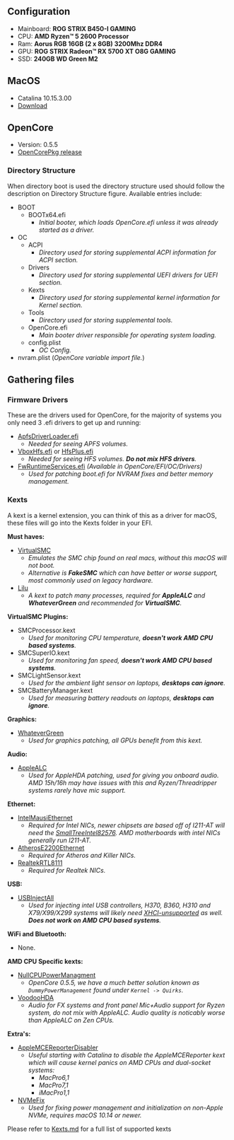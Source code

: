 ## Configuration

- Mainboard: **ROG STRIX B450-I GAMING**
- CPU:       **AMD Ryzen™ 5 2600 Processor**
- Ram:       **Aorus RGB 16GB (2 x 8GB) 3200Mhz DDR4**
- GPU:       **ROG STRIX Radeon™ RX 5700 XT O8G GAMING**
- SSD:       **240GB WD Green M2**


## MacOS

- Catalina 10.15.3.00
- [Download](https://github.com/AnhDT0407/Hackintosh/edit/master/readme.md)


## OpenCore

- Version: 0.5.5
- [OpenCorePkg release](https://github.com/acidanthera/OpenCorePkg/releases)

### Directory Structure

When directory boot is used the directory structure used should follow the description on Directory Structure figure. Available entries include:

- BOOT
  - BOOTx64.efi
    - _Initial booter, which loads OpenCore.efi unless it was already started as a driver._
- OC
  - ACPI
    - _Directory used for storing supplemental ACPI information for ACPI section._
  - Drivers
    - _Directory used for storing supplemental UEFI drivers for UEFI section._
  - Kexts
    - _Directory used for storing supplemental kernel information for Kernel section._
  - Tools
    - _Directory used for storing supplemental tools._
  - OpenCore.efi
    - _Main booter driver responsible for operating system loading._
  - config.plist
    - _OC Config._
- nvram.plist (_OpenCore variable import file._)


## Gathering files

### Firmware Drivers

These are the drivers used for OpenCore, for the majority of systems you only need 3 .efi drivers to get up and running:

- [ApfsDriverLoader.efi](https://github.com/acidanthera/AppleSupportPkg/releases)
  - _Needed for seeing APFS volumes._
- [VboxHfs.efi](https://github.com/acidanthera/AppleSupportPkg/releases) or [HfsPlus.efi](https://cdn.discordapp.com/attachments/606452360495104000/633621011887292416/HFSPlus.efi)
  - _Needed for seeing HFS volumes. **Do not mix HFS drivers**._
- [FwRuntimeServices.efi](https://github.com/acidanthera/OpenCorePkg/releases) _(Available in OpenCore/EFI/OC/Drivers)_
  - _Used for patching boot.efi for NVRAM fixes and better memory management._

### Kexts

A kext is a kernel extension, you can think of this as a driver for macOS, these files will go into the Kexts folder in your EFI.

**Must haves:**

- [VirtualSMC](https://github.com/acidanthera/VirtualSMC/releases)
  - _Emulates the SMC chip found on real macs, without this macOS will not boot._
  - _Alternative is **FakeSMC** which can have better or worse support, most commonly used on legacy hardware._
- [Lilu](https://github.com/acidanthera/Lilu/releases)
  - _A kext to patch many processes, required for **AppleALC** and **WhateverGreen** and recommended for **VirtualSMC**._
  
**VirtualSMC Plugins:**

- SMCProcessor.kext
  - _Used for monitoring CPU temperature, **doesn't work AMD CPU based systems**._
- SMCSuperIO.kext
  - _Used for monitoring fan speed, **doesn't work AMD CPU based systems**._
- SMCLightSensor.kext
  - _Used for the ambient light sensor on laptops, **desktops can ignore**._
- SMCBatteryManager.kext
  - _Used for measuring battery readouts on laptops, **desktops can ignore**._
  
**Graphics:**

- [WhateverGreen](https://github.com/acidanthera/WhateverGreen/releases)
  - _Used for graphics patching, all GPUs benefit from this kext._
  
**Audio:**

  - [AppleALC](https://github.com/acidanthera/AppleALC/releases)
    - _Used for AppleHDA patching, used for giving you onboard audio. AMD 15h/16h may have issues with this and Ryzen/Threadripper systems rarely have mic support._
    
**Ethernet:**

  - [IntelMausiEthernet](https://github.com/Mieze/IntelMausiEthernet)
    - _Required for Intel NICs, newer chipsets are based off of I211-AT will need the [SmallTreeIntel82576](https://github.com/khronokernel/Opencore-Vanilla-Desktop-Guide/blob/master/extra-files/SmallTreeIntel82576.kext.zip). AMD motherboards with intel NICs generally run I211-AT._
  - [AtherosE2200Ethernet](https://github.com/Mieze/AtherosE2200Ethernet/releases)
    - _Required for Atheros and Killer NICs._
  - [RealtekRTL8111](https://github.com/Mieze/RTL8111_driver_for_OS_X/releases)
    - _Required for Realtek NICs._

**USB:**

  - [USBInjectAll](https://bitbucket.org/RehabMan/os-x-usb-inject-all/downloads/)
    - _Used for injecting intel USB controllers, H370, B360, H310 and X79/X99/X299 systems will likely need [XHCI-unsupported](https://github.com/RehabMan/OS-X-USB-Inject-All) as well. **Does not work on AMD CPU based systems**._
  
**WiFi and Bluetooth:**
 
  - None.
  
**AMD CPU Specific kexts:**

  - [NullCPUPowerManagment](https://github.com/corpnewt/NullCPUPowerManagement)
    - _OpenCore 0.5.5, we have a much better solution known as `DummyPowerManagement` found under `Kernel -> Quirks`._
  - [VoodooHDA](https://sourceforge.net/projects/voodoohda/)
    - _Audio for FX systems and front panel Mic+Audio support for Ryzen system, do not mix with AppleALC. Audio quality is noticably worse than AppleALC on Zen CPUs._
    
**Extra's:**

  - [AppleMCEReporterDisabler](https://github.com/acidanthera/bugtracker/files/3703498/AppleMCEReporterDisabler.kext.zip)
    - _Useful starting with Catalina to disable the AppleMCEReporter kext which will cause kernel panics on AMD CPUs and dual-socket systems:_
      - _MacPro6,1_
      - _MacPro7,1_
      - _iMacPro1,1_
  - [NVMeFix](https://github.com/acidanthera/NVMeFix/releases)
    - _Used for fixing power management and initialization on non-Apple NVMe, requires macOS 10.14 or newer._
    
    
 Please refer to [Kexts.md](https://github.com/acidanthera/OpenCorePkg/blob/master/Docs/Kexts.md) for a full list of supported kexts




